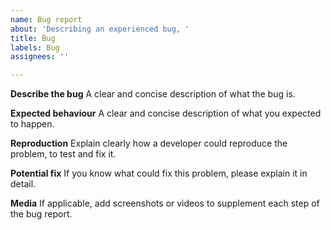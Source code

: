 ```yaml
---
name: Bug report
about: 'Describing an experienced bug, '
title: Bug
labels: Bug
assignees: ''

---
```


**Describe the bug**
A clear and concise description of what the bug is.

**Expected behaviour**
A clear and concise description of what you expected to happen.

**Reproduction**
Explain clearly how a developer could reproduce the problem, to test and fix it.

**Potential fix**
If you know what could fix this problem, please explain it in detail.

**Media**
If applicable, add screenshots or videos to supplement each step of the bug report.
